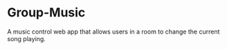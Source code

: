 # Group-Music
A music control web app that allows users in a room to change the current song playing. 
